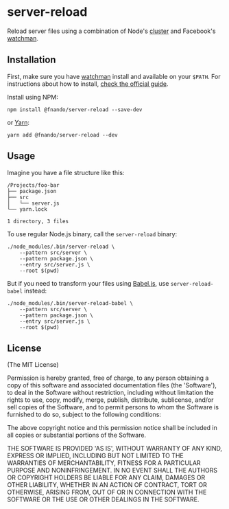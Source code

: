# server-reload

Reload server files using a combination of Node's [cluster](https://nodejs.org/api/cluster.html) and Facebook's [watchman](https://facebook.github.io/watchman/).

## Installation

First, make sure you have [watchman](https://facebook.github.io/watchman/) install and available on your `$PATH`. For instructions about how to install, [check the official guide](https://facebook.github.io/watchman/docs/install.html).

Install using NPM:

```
npm install @fnando/server-reload --save-dev
```

or [Yarn](https://yarnpkg.com/):

```
yarn add @fnando/server-reload --dev
```

## Usage

Imagine you have a file structure like this:

```
/Projects/foo-bar
├── package.json
├── src
│   └── server.js
└── yarn.lock

1 directory, 3 files
```

To use regular Node.js binary, call the `server-reload` binary:

```
./node_modules/.bin/server-reload \
    --pattern src/server \
    --pattern package.json \
    --entry src/server.js \
    --root $(pwd)
```

But if you need to transform your files using [Babel.js](https://babeljs.io), use `server-reload-babel` instead:

```
./node_modules/.bin/server-reload-babel \
    --pattern src/server \
    --pattern package.json \
    --entry src/server.js \
    --root $(pwd)
```

## License

(The MIT License)

Permission is hereby granted, free of charge, to any person obtaining a copy of this software and associated documentation files (the 'Software'), to deal in the Software without restriction, including without limitation the rights to use, copy, modify, merge, publish, distribute, sublicense, and/or sell copies of the Software, and to permit persons to whom the Software is furnished to do so, subject to the following conditions:

The above copyright notice and this permission notice shall be included in all copies or substantial portions of the Software.

THE SOFTWARE IS PROVIDED 'AS IS', WITHOUT WARRANTY OF ANY KIND, EXPRESS OR IMPLIED, INCLUDING BUT NOT LIMITED TO THE WARRANTIES OF MERCHANTABILITY, FITNESS FOR A PARTICULAR PURPOSE AND NONINFRINGEMENT. IN NO EVENT SHALL THE AUTHORS OR COPYRIGHT HOLDERS BE LIABLE FOR ANY CLAIM, DAMAGES OR OTHER LIABILITY, WHETHER IN AN ACTION OF CONTRACT, TORT OR OTHERWISE, ARISING FROM, OUT OF OR IN CONNECTION WITH THE SOFTWARE OR THE USE OR OTHER DEALINGS IN THE SOFTWARE.
